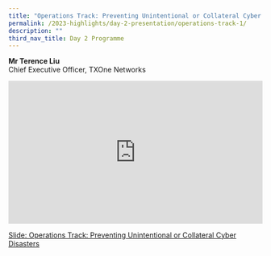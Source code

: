 ```yaml
---
title: "Operations Track: Preventing Unintentional or Collateral Cyber Disasters"
permalink: /2023-highlights/day-2-presentation/operations-track-1/
description: ""
third_nav_title: Day 2 Programme
---
```

<b>Mr Terence Liu</b><br> Chief Executive Officer, TXOne Networks

<div class="video-container">
<iframe width="853" height="315" src="https://www.youtube.com/embed/J84o5RHDdM8?si=CtlQ5NjgLqdCu8SY" frameborder="0" allow="accelerometer; autoplay; encrypted-media; gyroscope; picture-in-picture" allowfullscreen=""></iframe></div>


[Slide: Operations Track: Preventing Unintentional or Collateral Cyber Disasters](/files/otcep%202023%20material/08%20preventing%20unintentional%20or%20collateral%20cyber%20disasters.pdf)






<style type="text/css"> 
	    .video-container {
      position: relative;
      padding-bottom: 56.25%; /* 16:9 */
      height: 0;
    }
    .video-container iframe {
      position: absolute;
      top: 0;
      left: 0;
      width: 100%;
      height: 100%;
    }
	</style>